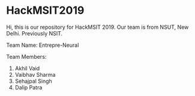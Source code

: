 # HackMSIT2019
Hi, this is our repository for HackMSIT 2019. Our team is from NSUT, New Delhi. Previously NSIT.

Team Name: Entrepre-Neural

Team Members:

1. Akhil Vaid
2. Vaibhav Sharma
3. Sehajpal Singh 
4. Dalip Patra
